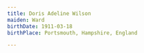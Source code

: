 ```yaml
---
title: Doris Adeline Wilson
maiden: Ward
birthDate: 1911-03-18
birthPlace: Portsmouth, Hampshire, England

---
```

